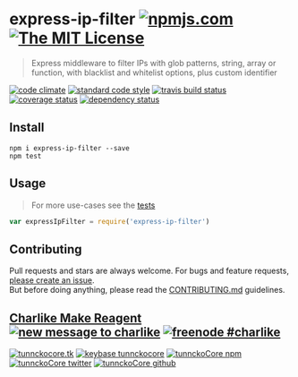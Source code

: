 # express-ip-filter [![npmjs.com][npmjs-img]][npmjs-url] [![The MIT License][license-img]][license-url] 

> Express middleware to filter IPs with glob patterns, string, array or function, with blacklist and whitelist options, plus custom identifier

[![code climate][codeclimate-img]][codeclimate-url] [![standard code style][standard-img]][standard-url] [![travis build status][travis-img]][travis-url] [![coverage status][coveralls-img]][coveralls-url] [![dependency status][david-img]][david-url]


## Install
```
npm i express-ip-filter --save
npm test
```


## Usage
> For more use-cases see the [tests](./test.js)

```js
var expressIpFilter = require('express-ip-filter')
```


## Contributing

Pull requests and stars are always welcome. For bugs and feature requests, [please create an issue](https://github.com/tunnckoCore/express-ip-filter/issues/new).  
But before doing anything, please read the [CONTRIBUTING.md](./CONTRIBUTING.md) guidelines.


## [Charlike Make Reagent](http://j.mp/1stW47C) [![new message to charlike][new-message-img]][new-message-url] [![freenode #charlike][freenode-img]][freenode-url]

[![tunnckocore.tk][author-www-img]][author-www-url] [![keybase tunnckocore][keybase-img]][keybase-url] [![tunnckoCore npm][author-npm-img]][author-npm-url] [![tunnckoCore twitter][author-twitter-img]][author-twitter-url] [![tunnckoCore github][author-github-img]][author-github-url]


[npmjs-url]: https://www.npmjs.com/package/express-ip-filter
[npmjs-img]: https://img.shields.io/npm/v/express-ip-filter.svg?label=express-ip-filter

[license-url]: https://github.com/tunnckoCore/express-ip-filter/blob/master/LICENSE.md
[license-img]: https://img.shields.io/badge/license-MIT-blue.svg


[codeclimate-url]: https://codeclimate.com/github/tunnckoCore/express-ip-filter
[codeclimate-img]: https://img.shields.io/codeclimate/github/tunnckoCore/express-ip-filter.svg

[travis-url]: https://travis-ci.org/tunnckoCore/express-ip-filter
[travis-img]: https://img.shields.io/travis/tunnckoCore/express-ip-filter.svg

[coveralls-url]: https://coveralls.io/r/tunnckoCore/express-ip-filter
[coveralls-img]: https://img.shields.io/coveralls/tunnckoCore/express-ip-filter.svg

[david-url]: https://david-dm.org/tunnckoCore/express-ip-filter
[david-img]: https://img.shields.io/david/tunnckoCore/express-ip-filter.svg

[standard-url]: https://github.com/feross/standard
[standard-img]: https://img.shields.io/badge/code%20style-standard-brightgreen.svg


[author-www-url]: http://www.tunnckocore.tk
[author-www-img]: https://img.shields.io/badge/www-tunnckocore.tk-fe7d37.svg

[keybase-url]: https://keybase.io/tunnckocore
[keybase-img]: https://img.shields.io/badge/keybase-tunnckocore-8a7967.svg

[author-npm-url]: https://www.npmjs.com/~tunnckocore
[author-npm-img]: https://img.shields.io/badge/npm-~tunnckocore-cb3837.svg

[author-twitter-url]: https://twitter.com/tunnckoCore
[author-twitter-img]: https://img.shields.io/badge/twitter-@tunnckoCore-55acee.svg

[author-github-url]: https://github.com/tunnckoCore
[author-github-img]: https://img.shields.io/badge/github-@tunnckoCore-4183c4.svg

[freenode-url]: http://webchat.freenode.net/?channels=charlike
[freenode-img]: https://img.shields.io/badge/freenode-%23charlike-5654a4.svg

[new-message-url]: https://github.com/tunnckoCore/messages
[new-message-img]: https://img.shields.io/badge/send%20me-message-green.svg

